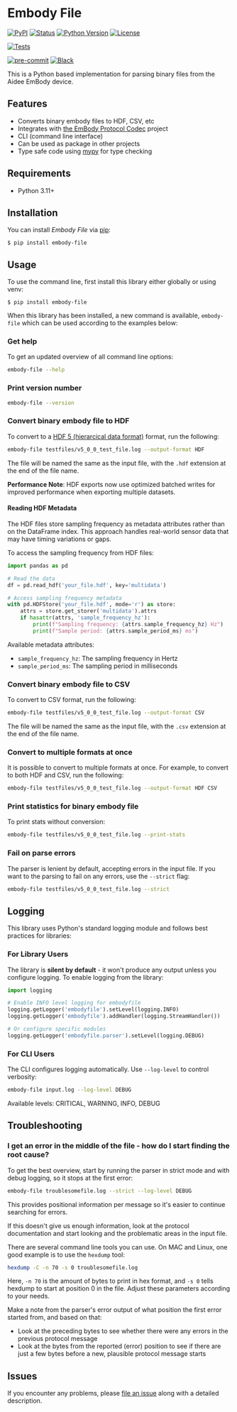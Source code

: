 # Embody File

[![PyPI](https://img.shields.io/pypi/v/embody-file.svg)][pypi_]
[![Status](https://img.shields.io/pypi/status/embody-file.svg)][status]
[![Python Version](https://img.shields.io/pypi/pyversions/embody-file)][python version]
[![License](https://img.shields.io/pypi/l/embody-file)][license]

[![Tests](https://github.com/aidee-health/embody-file/workflows/Tests/badge.svg)][tests]

[![pre-commit](https://img.shields.io/badge/pre--commit-enabled-brightgreen?logo=pre-commit&logoColor=white)][pre-commit]
[![Black](https://img.shields.io/badge/code%20style-black-000000.svg)][black]

[pypi_]: https://pypi.org/project/embody-file/
[status]: https://pypi.org/project/embody-file/
[python version]: https://pypi.org/project/embody-file
[tests]: https://github.com/aidee-health/embody-file/actions?workflow=Tests
[pre-commit]: https://github.com/pre-commit/pre-commit
[black]: https://github.com/psf/black

This is a Python based implementation for parsing binary files from the Aidee EmBody device.

## Features

- Converts binary embody files to HDF, CSV, etc
- Integrates with [the EmBody Protocol Codec](https://github.com/aidee-health/embody-protocol-codec) project
- CLI (command line interface)
- Can be used as package in other projects
- Type safe code using [mypy](https://mypy.readthedocs.io/) for type checking

## Requirements

- Python 3.11+

## Installation

You can install _Embody File_ via [pip]:

```console
$ pip install embody-file
```

## Usage

To use the command line, first install this library either globally or using venv:

```console
$ pip install embody-file
```

When this library has been installed, a new command is available, `embody-file` which can be used according to the examples below:

### Get help

To get an updated overview of all command line options:

```bash
embody-file --help
```

### Print version number

```bash
embody-file --version
```

### Convert binary embody file to HDF

To convert to a [HDF 5 (hierarcical data format)](https://en.wikipedia.org/wiki/Hierarchical_Data_Format) format, run the following:

```bash
embody-file testfiles/v5_0_0_test_file.log --output-format HDF
```

The file will be named the same as the input file, with the `.hdf` extension at the end of the file name.

**Performance Note**: HDF exports now use optimized batched writes for improved performance when exporting multiple datasets.

#### Reading HDF Metadata

The HDF files store sampling frequency as metadata attributes rather than on the DataFrame index. This approach handles real-world sensor data that may have timing variations or gaps.

To access the sampling frequency from HDF files:

```python
import pandas as pd

# Read the data
df = pd.read_hdf('your_file.hdf', key='multidata')

# Access sampling frequency metadata
with pd.HDFStore('your_file.hdf', mode='r') as store:
    attrs = store.get_storer('multidata').attrs
    if hasattr(attrs, 'sample_frequency_hz'):
        print(f"Sampling frequency: {attrs.sample_frequency_hz} Hz")
        print(f"Sample period: {attrs.sample_period_ms} ms")
```

Available metadata attributes:
- `sample_frequency_hz`: The sampling frequency in Hertz
- `sample_period_ms`: The sampling period in milliseconds

### Convert binary embody file to CSV

To convert to CSV format, run the following:

```bash
embody-file testfiles/v5_0_0_test_file.log --output-format CSV
```

The file will be named the same as the input file, with the `.csv` extension at the end of the file name.

### Convert to multiple formats at once

It is possible to convert to multiple formats at once. For example, to convert to both HDF and CSV, run the following:

```bash
embody-file testfiles/v5_0_0_test_file.log --output-format HDF CSV
```

### Print statistics for binary embody file

To print stats without conversion:

```bash
embody-file testfiles/v5_0_0_test_file.log --print-stats
```

### Fail on parse errors

The parser is lenient by default, accepting errors in the input file. If you want to the parsing to fail on any errors, use the `--strict` flag:

```bash
embody-file testfiles/v5_0_0_test_file.log --strict
```

## Logging

This library uses Python's standard logging module and follows best practices for libraries:

### For Library Users

The library is **silent by default** - it won't produce any output unless you configure logging. To enable logging from the library:

```python
import logging

# Enable INFO level logging for embodyfile
logging.getLogger('embodyfile').setLevel(logging.INFO)
logging.getLogger('embodyfile').addHandler(logging.StreamHandler())

# Or configure specific modules
logging.getLogger('embodyfile.parser').setLevel(logging.DEBUG)
```

### For CLI Users

The CLI configures logging automatically. Use `--log-level` to control verbosity:

```bash
embody-file input.log --log-level DEBUG
```

Available levels: CRITICAL, WARNING, INFO, DEBUG

## Troubleshooting

### I get an error in the middle of the file - how do I start finding the root cause?

To get the best overview, start by running the parser in strict mode and with debug logging, so it stops at the first error:

```bash
embody-file troublesomefile.log --strict --log-level DEBUG
```

This provides positional information per message so it's easier to continue searching for errors.

If this doesn't give us enough information, look at the protocol documentation and start looking and the problematic areas in the input file.

There are several command line tools you can use. On MAC and Linux, one good example is to use the `hexdump` tool:

```bash
hexdump -C -n 70 -s 0 troublesomefile.log
```

Here, `-n 70` is the amount of bytes to print in hex format, and `-s 0` tells hexdump to start at position 0 in the file. Adjust these parameters according to your needs.

Make a note from the parser's error output of what position the first error started from, and based on that:

- Look at the preceding bytes to see whether there were any errors in the previous protocol message
- Look at the bytes from the reported (error) position to see if there are just a few bytes before a new, plausible protocol message starts

## Issues

If you encounter any problems,
please [file an issue] along with a detailed description.

[file an issue]: https://github.com/aidee-health/embody-file/issues
[pip]: https://pip.pypa.io/

<!-- github-only -->

[license]: https://github.com/aidee-health/embody-file/blob/main/LICENSE
[contributor guide]: https://github.com/aidee-health/embody-file/blob/main/CONTRIBUTING.md
[command-line reference]: https://embody-file.readthedocs.io/en/latest/usage.html
